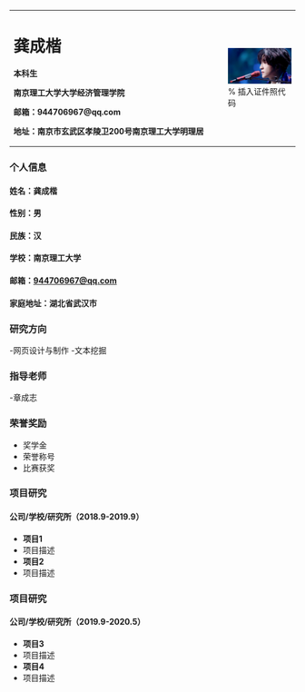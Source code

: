 <table border="0">
  <tr>
    <td width="75%">
      <h1>龚成楷</h1>
      <p><b>本科生</b></p>
      <p><b>南京理工大学大学经济管理学院</b></p>
      <p><b>邮箱：944706967@qq.com</b></p>
      <p><b>地址：南京市玄武区孝陵卫200号南京理工大学明理居
    </td>
    <td width="25%">
      <img src="/timg.jpg" width="100%">      % 插入证件照代码
    </td>
  </tr>
</table>

### 个人信息
#### 姓名：龚成楷
#### 性别：男
#### 民族：汉
#### 学校：南京理工大学
#### 邮箱：944706967@qq.com
#### 家庭地址：湖北省武汉市

### 研究方向
-网页设计与制作
-文本挖掘

### 指导老师
-章成志

### 荣誉奖励
- 奖学金
- 荣誉称号
- 比赛获奖

### 项目研究
#### 公司/学校/研究所（2018.9-2019.9）
- **项目1**
- 项目描述
- **项目2**
- 项目描述

### 项目研究
#### 公司/学校/研究所（2019.9-2020.5）
- **项目3**
- 项目描述
- **项目4**
- 项目描述


